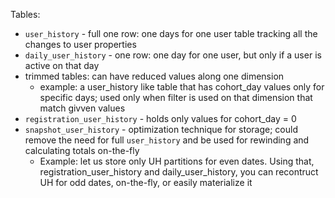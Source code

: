 Tables:
- `user_history` - full one row: one days for one user table tracking all the changes to user properties
- `daily_user_history` - one row: one day for one user, but only if a user is active on that day
- trimmed tables: can have reduced values along one dimension
	+ example: a user_history like table that has cohort_day values only for specific days; used only when filter is used on that dimension that match givven values
- `registration_user_history` - holds only values for cohort_day = 0
- `snapshot_user_history` - optimization technique for storage; could remove the need for full `user_history` and be used for rewinding and calculating totals on-the-fly
	+ Example: let us store only UH partitions for even dates. Using that, registration_user_history and daily_user_history, you can recontruct UH for odd dates, on-the-fly, or easily materialize it
